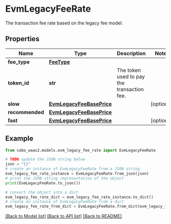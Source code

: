 # EvmLegacyFeeRate

The transaction fee rate based on the legacy fee model.

## Properties

Name | Type | Description | Notes
------------ | ------------- | ------------- | -------------
**fee_type** | [**FeeType**](FeeType.md) |  | 
**token_id** | **str** | The token used to pay the transaction fee. | 
**slow** | [**EvmLegacyFeeBasePrice**](EvmLegacyFeeBasePrice.md) |  | [optional] 
**recommended** | [**EvmLegacyFeeBasePrice**](EvmLegacyFeeBasePrice.md) |  | 
**fast** | [**EvmLegacyFeeBasePrice**](EvmLegacyFeeBasePrice.md) |  | [optional] 

## Example

```python
from cobo_waas2.models.evm_legacy_fee_rate import EvmLegacyFeeRate

# TODO update the JSON string below
json = "{}"
# create an instance of EvmLegacyFeeRate from a JSON string
evm_legacy_fee_rate_instance = EvmLegacyFeeRate.from_json(json)
# print the JSON string representation of the object
print(EvmLegacyFeeRate.to_json())

# convert the object into a dict
evm_legacy_fee_rate_dict = evm_legacy_fee_rate_instance.to_dict()
# create an instance of EvmLegacyFeeRate from a dict
evm_legacy_fee_rate_from_dict = EvmLegacyFeeRate.from_dict(evm_legacy_fee_rate_dict)
```
[[Back to Model list]](../README.md#documentation-for-models) [[Back to API list]](../README.md#documentation-for-api-endpoints) [[Back to README]](../README.md)



